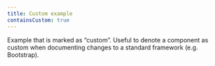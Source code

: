 ```yaml
---
title: Custom example
containsCustom: true
---
```


Example that is marked as “custom”. Useful to denote a component as custom when documenting changes to a standard framework (e.g. Bootstrap).